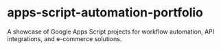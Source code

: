 # apps-script-automation-portfolio
A showcase of Google Apps Script projects for workflow automation, API integrations, and e-commerce solutions.
